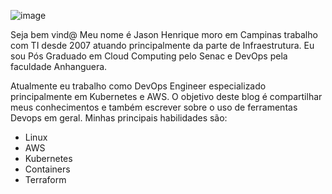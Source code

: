 

![image](https://avatars.githubusercontent.com/u/33292184?s=96&v=4)




Seja bem vind@ Meu nome é Jason Henrique moro em Campinas trabalho com
TI desde 2007 atuando principalmente da parte de Infraestrutura. Eu sou Pós
Graduado em Cloud Computing pelo Senac e DevOps pela faculdade Anhanguera.

Atualmente eu trabalho como
DevOps Engineer especializado principalmente em Kubernetes e AWS. O
objetivo deste blog é compartilhar meus conhecimentos e também escrever
sobre o uso de ferramentas Devops em geral. Minhas principais
habilidades são:

-   Linux
-   AWS
-   Kubernetes
-   Containers
-   Terraform
